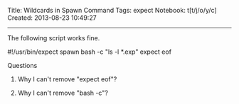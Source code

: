 Title: Wildcards in Spawn Command
Tags: expect
Notebook: t[t/j/o/y/c]
Created: 2013-08-23 10:49:27

------

The following script works fine.

 

 #!/usr/bin/expect 
 spawn bash -c "ls -l \*.exp" 
 expect eof 
 

Questions

 

1. Why I can't remove "expect eof"?

 

1. Why I can't remove "bash -c"?